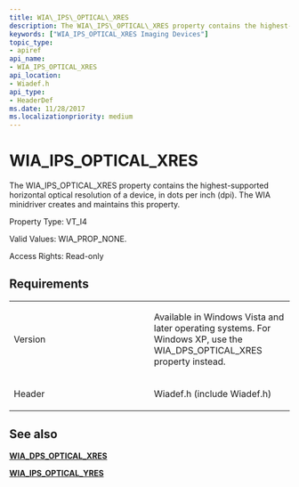 ```yaml
---
title: WIA\_IPS\_OPTICAL\_XRES
description: The WIA\_IPS\_OPTICAL\_XRES property contains the highest-supported horizontal optical resolution of a device, in dots per inch (dpi). The WIA minidriver creates and maintains this property.
keywords: ["WIA_IPS_OPTICAL_XRES Imaging Devices"]
topic_type:
- apiref
api_name:
- WIA_IPS_OPTICAL_XRES
api_location:
- Wiadef.h
api_type:
- HeaderDef
ms.date: 11/28/2017
ms.localizationpriority: medium
---
```


# WIA\_IPS\_OPTICAL\_XRES


The WIA\_IPS\_OPTICAL\_XRES property contains the highest-supported horizontal optical resolution of a device, in dots per inch (dpi). The WIA minidriver creates and maintains this property.

Property Type: VT\_I4

Valid Values: WIA\_PROP\_NONE.

Access Rights: Read-only

## Requirements

<table>
<colgroup>
<col width="50%" />
<col width="50%" />
</colgroup>
<tbody>
<tr class="odd">
<td><p>Version</p></td>
<td><p>Available in Windows Vista and later operating systems. For Windows XP, use the WIA_DPS_OPTICAL_XRES property instead.</p></td>
</tr>
<tr class="even">
<td><p>Header</p></td>
<td>Wiadef.h (include Wiadef.h)</td>
</tr>
</tbody>
</table>

## See also


[**WIA\_DPS\_OPTICAL\_XRES**](wia-dps-optical-xres.md)

[**WIA\_IPS\_OPTICAL\_YRES**](wia-ips-optical-yres.md)

 

 






